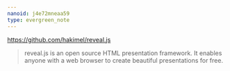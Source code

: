 ```yaml
---
nanoid: j4e72mneaa59
type: evergreen_note
---
```

https://github.com/hakimel/reveal.js

> reveal.js is an open source HTML presentation framework. It enables anyone with a web browser to create beautiful presentations for free.
